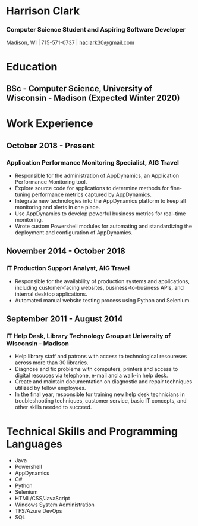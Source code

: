 # Harrison Clark
### Computer Science Student and Aspiring Software Developer

Madison, WI | 715-571-0737 | haclark30@gmail.com

# Education
## BSc - Computer Science, University of Wisconsin - Madison (Expected Winter 2020)

# Work Experience

## October 2018 - Present
### Application Performance Monitoring Specialist, AIG Travel
- Responsible for the administration of AppDynamics, an Application Performance Monitoring tool.
- Explore source code for applications to determine methods for fine-tuning performance metrics captured by AppDynamics.
- Integrate new technologies into the AppDynamics platform to keep all monitoring and alerts in one place.
- Use AppDynamics to develop powerful business metrics for real-time monitoring.
- Wrote custom Powershell modules for automating and standardizing the deployment and configuration of AppDynamics.

## November 2014 - October 2018
### IT Production Support Analyst, AIG Travel

- Responsible for the availability of production systems and applications, including customer-facing websites, business-to-business APIs, and internal desktop applications.
- Automated manual website testing process using Python and Selenium.

## September 2011 - August 2014
### IT Help Desk, Library Technology Group at University of Wisconsin - Madison
- Help library staff and patrons with access to technological resoureses across more than 30 libraries.
- Diagnose and fix problems with computers, printers and access to digital resouces via telephone, e-mail and a walk-in help desk.
- Create and maintain documentation on diagnostic and repair techniques utilized by fellow employees.
- In the final year, responsible for training new help desk technicians in troubleshooting techniques, customer service, basic IT concepts, and other skills needed to succeed.

# Technical Skills and Programming Languages
- Java
- Powershell
- AppDynamics
- C#
- Python
- Selenium
- HTML/CSS/JavaScript
- Windows System Administration
- TFS/Azure DevOps
- SQL
